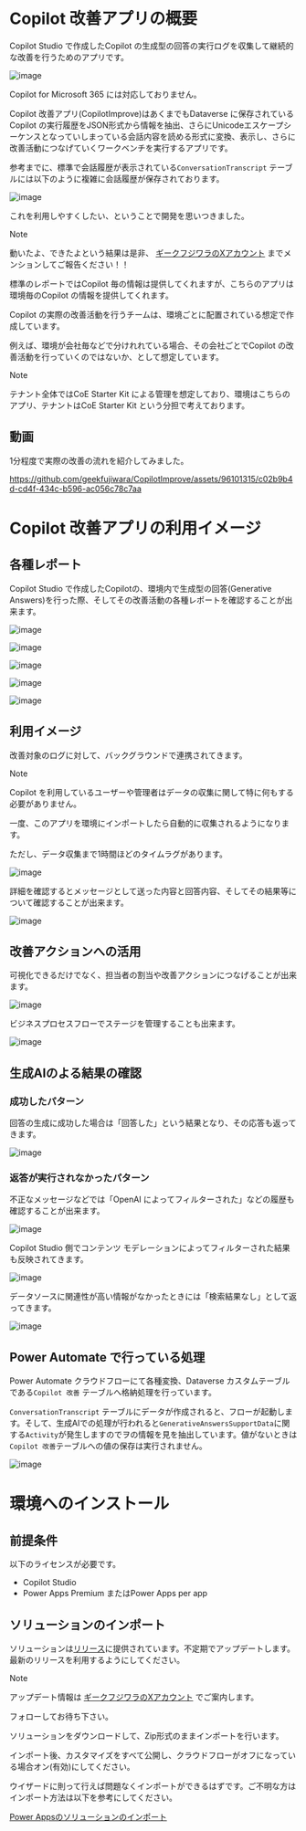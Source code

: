 # Copilot 改善アプリの概要

Copilot Studio で作成したCopilot の生成型の回答の実行ログを収集して継続的な改善を行うためのアプリです。

![image](https://github.com/geekfujiwara/CopilotImprove/assets/96101315/56bdc708-8014-42fe-8fdf-2b67b02a6ddb)

Copilot for Microsoft 365 には対応しておりません。

Copilot 改善アプリ(CopilotImprove)はあくまでもDataverse に保存されているCopilot の実行履歴をJSON形式から情報を抽出、さらにUnicodeエスケープシーケンスとなっていしまっている会話内容を読める形式に変換、表示し、さらに改善活動につなげていくワークベンチを実行するアプリです。

参考までに、標準で会話履歴が表示されている`ConversationTranscript` テーブルには以下のように複雑に会話履歴が保存されております。

![image](https://github.com/geekfujiwara/CopilotImprove/assets/96101315/795f1184-9278-4e09-870e-94bcf24d897d)

これを利用しやすくしたい、ということで開発を思いつきました。

> [!Note]
> 動いたよ、できたよという結果は是非、 [ギークフジワラのXアカウント](https://x.com/Geekfujiwara) までメンションしてご報告ください！！

標準のレポートではCopilot 毎の情報は提供してくれますが、こちらのアプリは環境毎のCopilot の情報を提供してくれます。

Copilot の実際の改善活動を行うチームは、環境ごとに配置されている想定で作成しています。

例えば、環境が会社毎などで分けれれている場合、その会社ごとでCopilot の改善活動を行っていくのではないか、として想定しています。

> [!Note]
> テナント全体ではCoE Starter Kit による管理を想定しており、環境はこちらのアプリ、テナントはCoE Starter Kit という分担で考えております。

## 動画
1分程度で実際の改善の流れを紹介してみました。

https://github.com/geekfujiwara/CopilotImprove/assets/96101315/c02b9b4d-cd4f-434c-b596-ac056c78c7aa

# Copilot 改善アプリの利用イメージ

## 各種レポート

Copilot Studio で作成したCopilotの、環境内で生成型の回答(Generative Answers)を行った際、そしてその改善活動の各種レポートを確認することが出来ます。

![image](https://github.com/geekfujiwara/CopilotImprove/assets/96101315/82af7d91-e515-40b7-8b83-4bc29d00a6f8)

![image](https://github.com/geekfujiwara/CopilotImprove/assets/96101315/e101baf2-48f7-4116-a013-1246b8edd772)

![image](https://github.com/geekfujiwara/CopilotImprove/assets/96101315/378675fb-364c-4b39-82a6-981b1db51747)

![image](https://github.com/geekfujiwara/CopilotImprove/assets/96101315/0e685a51-b3fb-4b44-8c52-e74d163bfb36)

![image](https://github.com/geekfujiwara/CopilotImprove/assets/96101315/8dfd2f41-cfe8-4550-9ff3-4f5157b7ef1a)

## 利用イメージ

改善対象のログに対して、バックグラウンドで連携されてきます。

> [!Note]
> Copilot を利用しているユーザーや管理者はデータの収集に関して特に何もする必要がありません。
>
> 一度、このアプリを環境にインポートしたら自動的に収集されるようになります。
>
> ただし、データ収集まで1時間ほどのタイムラグがあります。

![image](https://github.com/geekfujiwara/CopilotImprove/assets/96101315/5f19e192-9b4a-4954-a6c9-1dc4697d5043)

詳細を確認するとメッセージとして送った内容と回答内容、そしてその結果等について確認することが出来ます。

![image](https://github.com/geekfujiwara/CopilotImprove/assets/96101315/682064ee-4660-458d-8a21-d1a601dfb313)

## 改善アクションへの活用

可視化できるだけでなく、担当者の割当や改善アクションにつなげることが出来ます。

![image](https://github.com/geekfujiwara/CopilotImprove/assets/96101315/2a4e2877-a211-4eb3-89fc-1270b7c5adf4)

ビジネスプロセスフローでステージを管理することも出来ます。

![image](https://github.com/geekfujiwara/CopilotImprove/assets/96101315/3a8d3270-0e9f-4d03-ac34-0564e6339b41)

## 生成AIのよる結果の確認

### 成功したパターン

回答の生成に成功した場合は「回答した」という結果となり、その応答も返ってきます。

![image](https://github.com/geekfujiwara/CopilotImprove/assets/96101315/c21b63d5-0337-47b4-9033-7ac9c130c969)

### 返答が実行されなかったパターン

不正なメッセージなどでは「OpenAI によってフィルターされた」などの履歴も確認することが出来ます。

![image](https://github.com/geekfujiwara/CopilotImprove/assets/96101315/d0067d71-7709-47de-892b-6825bdd6ea43)

Copilot Studio 側でコンテンツ モデレーションによってフィルターされた結果も反映されてきます。

![image](https://github.com/geekfujiwara/CopilotImprove/assets/96101315/22d75f3a-3d6f-4d0a-b66b-287e12e31418)

データソースに関連性が高い情報がなかったときには「検索結果なし」として返ってきます。

![image](https://github.com/geekfujiwara/CopilotImprove/assets/96101315/b37278e0-bce8-4bea-8b67-399cc14e2723)

## Power Automate で行っている処理

Power Automate クラウドフローにて各種変換、Dataverse カスタムテーブルである`Copilot 改善` テーブルへ格納処理を行っています。

`ConversationTranscript` テーブルにデータが作成されると、フローが起動します。そして、生成AIでの処理が行われると`GenerativeAnswersSupportData`に関する`Activity`が発生しますのでヲの情報を見を抽出しています。値がないときは`Copilot 改善`テーブルへの値の保存は実行されません。

![image](https://github.com/geekfujiwara/CopilotImprove/assets/96101315/d0638f2b-85af-4a4e-9a3f-5e4b4eb6f747)


# 環境へのインストール

## 前提条件

以下のライセンスが必要です。

* Copilot Studio
* Power Apps Premium またはPower Apps per app

## ソリューションのインポート

ソリューションは[リリース](https://github.com/geekfujiwara/CopilotImprove/releases)に提供されています。不定期でアップデートします。最新のリリースを利用するようにしてください。

> [!Note]
> アップデート情報は [ギークフジワラのXアカウント](https://x.com/Geekfujiwara) でご案内します。
>
> フォローしてお待ち下さい。

ソリューションをダウンロードして、Zip形式のままインポートを行います。

インポート後、カスタマイズをすべて公開し、クラウドフローがオフになっている場合オン(有効)にしてください。

ウイザードに則って行えば問題なくインポートができるはずです。ご不明な方はインポート方法は以下を参考にしてください。

[Power Appsのソリューションのインポート](https://learn.microsoft.com/ja-jp/power-apps/maker/data-platform/import-update-export-solutions)

